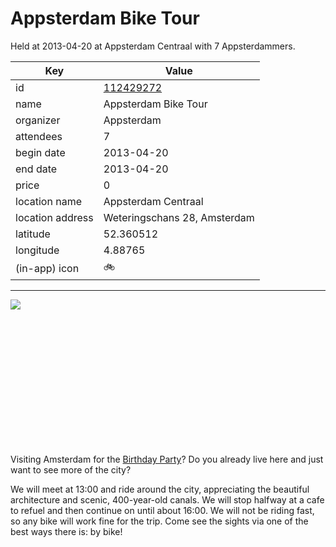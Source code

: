 # Appsterdam Bike Tour
Held at 2013-04-20 at Appsterdam Centraal with 7 Appsterdammers.
        
|Key|Value
|---|---|
|id|[112429272](https://www.meetup.com/appsterdam/events/112429272/)|
|name|Appsterdam Bike Tour|
|organizer|Appsterdam|
|attendees|7|
|begin date|2013-04-20|
|end date|2013-04-20|
|price|0|
|location name|Appsterdam Centraal|
|location address|Weteringschans 28, Amsterdam|
|latitude|52.360512|
|longitude|4.88765|
|(in-app) icon|🚲|

---

<img src="http://photos4.meetupstatic.com/photos/event/6/5/2/4/event_223885892.jpeg" />

 

 

 

 

 

 

 

Visiting Amsterdam for the [Birthday Party](http://meetup.appsterdam.rs/events/103837002/)? Do you already live here and just want to see more of the city?

We will meet at 13:00 and ride around the city, appreciating the beautiful architecture and scenic, 400-year-old canals. We will stop halfway at a cafe to refuel and then continue on until about 16:00. We will not be riding fast, so any bike will work fine for the trip. Come see the sights via one of the best ways there is: by bike!


